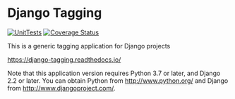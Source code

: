 # Django Tagging

[![UnitTests](https://github.com/bartsanchez/django-tagging/actions/workflows/unit_tests.yml/badge.svg)](https://github.com/bartsanchez/django-tagging/actions/workflows/unit_tests.yml)
[![Coverage Status](https://coveralls.io/repos/github/bartsanchez/django-tagging/badge.svg?branch=feature/add_tox_configuration)](https://coveralls.io/github/bartsanchez/django-tagging?branch=feature/add_tox_configuration)

This is a generic tagging application for Django projects

https://django-tagging.readthedocs.io/

Note that this application version requires Python 3.7 or later, and Django
2.2 or later. You can obtain Python from http://www.python.org/ and
Django from http://www.djangoproject.com/.

